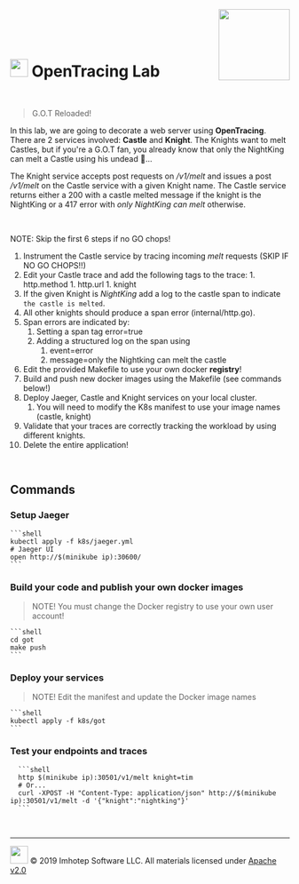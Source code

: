 <img src="../assets/k8sland.png" align="right" width="auto" height="128"/>

<br/>
<br/>
<br/>

# <img src="../assets/lab.png" width="32" height="auto"/> OpenTracing Lab

<br/>

> G.O.T Reloaded!

In this lab, we are going to decorate a web server using **OpenTracing**.
There are 2 services involved: **Castle** and **Knight**. The
Knights want to melt Castles, but if you're a G.O.T fan, you already
know that only the NightKing can melt a Castle using his undead 🐉...

The Knight service accepts post requests on */v1/melt* and issues a
post */v1/melt* on the Castle service with a given Knight name.
The Castle service returns either a 200 with a castle melted message if the
knight is the NightKing or a 417 error with *only NightKing can melt* otherwise.

<br/>

NOTE: Skip the first 6 steps if no GO chops!

1. Instrument the Castle service by tracing incoming *melt* requests (SKIP IF NO GO CHOPS!!)
  1. Edit your Castle trace and add the following tags to the trace:
    1. http.method
    1. http.url
    1. knight
1. If the given Knight is *NightKing* add a log to the castle span to indicate
   `the castle is melted`.
1. All other knights should produce a span error (internal/http.go).
1. Span errors are indicated by:
   1. Setting a span tag error=true
   1. Adding a structured log on the span using
      1. event=error
      1. message=only the Nightking can melt the castle
1. Edit the provided Makefile to use your own docker **registry**!
1. Build and push new docker images using the Makefile (see commands below!)
1. Deploy Jaeger, Castle and Knight services on your local cluster.
   1. You will need to modify the K8s manifest to use your image names (castle, knight)
1. Validate that your traces are correctly tracking the workload by using
   different knights.
1. Delete the entire application!

<br/>

## Commands

### Setup Jaeger

    ```shell
    kubectl apply -f k8s/jaeger.yml
    # Jaeger UI
    open http://$(minikube ip):30600/
    ```

### Build your code and publish your own docker images

   > NOTE! You must change the Docker registry to use your own user account!

    ```shell
    cd got
    make push
    ```

### Deploy your services

   > NOTE! Edit the manifest and update the Docker image names

    ```shell
    kubectl apply -f k8s/got
    ```

### Test your endpoints and traces

      ```shell
      http $(minikube ip):30501/v1/melt knight=tim
      # Or...
      curl -XPOST -H "Content-Type: application/json" http://$(minikube ip):30501/v1/melt -d '{"knight":"nightking"}'
      ```

<br/>

---
<img src="../assets/imhotep_logo.png" width="32" height="auto"/> © 2019 Imhotep Software LLC.
All materials licensed under [Apache v2.0](http://www.apache.org/licenses/LICENSE-2.0)
